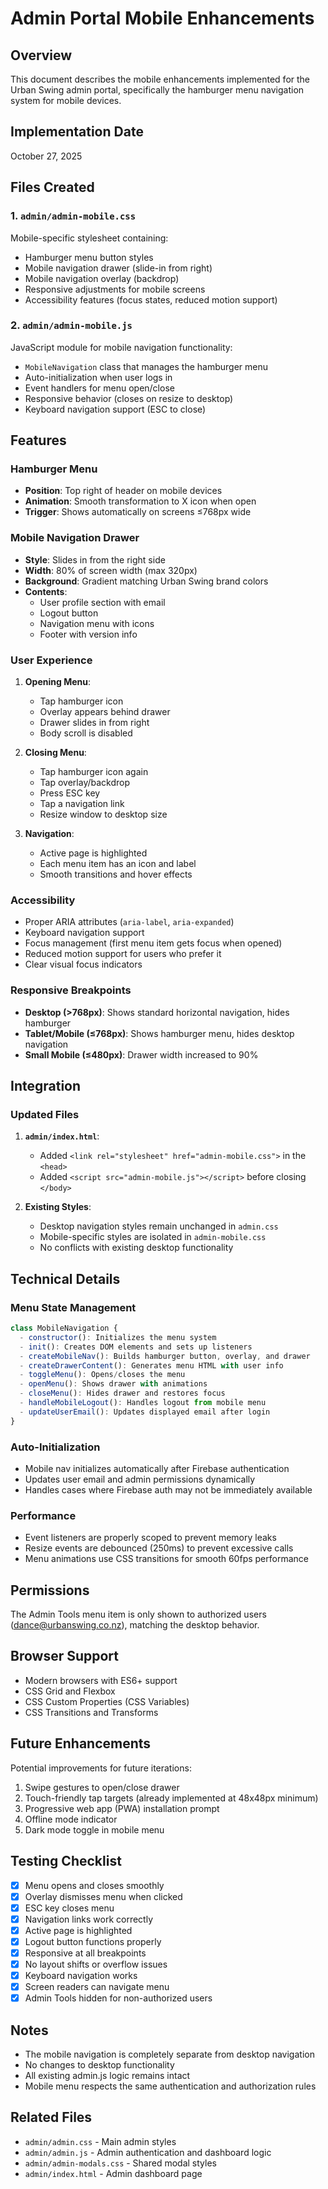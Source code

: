 # Admin Portal Mobile Enhancements

## Overview
This document describes the mobile enhancements implemented for the Urban Swing admin portal, specifically the hamburger menu navigation system for mobile devices.

## Implementation Date
October 27, 2025

## Files Created

### 1. `admin/admin-mobile.css`
Mobile-specific stylesheet containing:
- Hamburger menu button styles
- Mobile navigation drawer (slide-in from right)
- Mobile navigation overlay (backdrop)
- Responsive adjustments for mobile screens
- Accessibility features (focus states, reduced motion support)

### 2. `admin/admin-mobile.js`
JavaScript module for mobile navigation functionality:
- `MobileNavigation` class that manages the hamburger menu
- Auto-initialization when user logs in
- Event handlers for menu open/close
- Responsive behavior (closes on resize to desktop)
- Keyboard navigation support (ESC to close)

## Features

### Hamburger Menu
- **Position**: Top right of header on mobile devices
- **Animation**: Smooth transformation to X icon when open
- **Trigger**: Shows automatically on screens ≤768px wide

### Mobile Navigation Drawer
- **Style**: Slides in from the right side
- **Width**: 80% of screen width (max 320px)
- **Background**: Gradient matching Urban Swing brand colors
- **Contents**:
  - User profile section with email
  - Logout button
  - Navigation menu with icons
  - Footer with version info

### User Experience
1. **Opening Menu**:
   - Tap hamburger icon
   - Overlay appears behind drawer
   - Drawer slides in from right
   - Body scroll is disabled

2. **Closing Menu**:
   - Tap hamburger icon again
   - Tap overlay/backdrop
   - Press ESC key
   - Tap a navigation link
   - Resize window to desktop size

3. **Navigation**:
   - Active page is highlighted
   - Each menu item has an icon and label
   - Smooth transitions and hover effects

### Accessibility
- Proper ARIA attributes (`aria-label`, `aria-expanded`)
- Keyboard navigation support
- Focus management (first menu item gets focus when opened)
- Reduced motion support for users who prefer it
- Clear visual focus indicators

### Responsive Breakpoints
- **Desktop (>768px)**: Shows standard horizontal navigation, hides hamburger
- **Tablet/Mobile (≤768px)**: Shows hamburger menu, hides desktop navigation
- **Small Mobile (≤480px)**: Drawer width increased to 90%

## Integration

### Updated Files
1. **`admin/index.html`**:
   - Added `<link rel="stylesheet" href="admin-mobile.css">` in the `<head>`
   - Added `<script src="admin-mobile.js"></script>` before closing `</body>`

2. **Existing Styles**:
   - Desktop navigation styles remain unchanged in `admin.css`
   - Mobile-specific styles are isolated in `admin-mobile.css`
   - No conflicts with existing desktop functionality

## Technical Details

### Menu State Management
```javascript
class MobileNavigation {
  - constructor(): Initializes the menu system
  - init(): Creates DOM elements and sets up listeners
  - createMobileNav(): Builds hamburger button, overlay, and drawer
  - createDrawerContent(): Generates menu HTML with user info
  - toggleMenu(): Opens/closes the menu
  - openMenu(): Shows drawer with animations
  - closeMenu(): Hides drawer and restores focus
  - handleMobileLogout(): Handles logout from mobile menu
  - updateUserEmail(): Updates displayed email after login
}
```

### Auto-Initialization
- Mobile nav initializes automatically after Firebase authentication
- Updates user email and admin permissions dynamically
- Handles cases where Firebase auth may not be immediately available

### Performance
- Event listeners are properly scoped to prevent memory leaks
- Resize events are debounced (250ms) to prevent excessive calls
- Menu animations use CSS transitions for smooth 60fps performance

## Permissions
The Admin Tools menu item is only shown to authorized users (dance@urbanswing.co.nz), matching the desktop behavior.

## Browser Support
- Modern browsers with ES6+ support
- CSS Grid and Flexbox
- CSS Custom Properties (CSS Variables)
- CSS Transitions and Transforms

## Future Enhancements
Potential improvements for future iterations:
1. Swipe gestures to open/close drawer
2. Touch-friendly tap targets (already implemented at 48x48px minimum)
3. Progressive web app (PWA) installation prompt
4. Offline mode indicator
5. Dark mode toggle in mobile menu

## Testing Checklist
- [x] Menu opens and closes smoothly
- [x] Overlay dismisses menu when clicked
- [x] ESC key closes menu
- [x] Navigation links work correctly
- [x] Active page is highlighted
- [x] Logout button functions properly
- [x] Responsive at all breakpoints
- [x] No layout shifts or overflow issues
- [x] Keyboard navigation works
- [x] Screen readers can navigate menu
- [x] Admin Tools hidden for non-authorized users

## Notes
- The mobile navigation is completely separate from desktop navigation
- No changes to desktop functionality
- All existing admin.js logic remains intact
- Mobile menu respects the same authentication and authorization rules

## Related Files
- `admin/admin.css` - Main admin styles
- `admin/admin.js` - Admin authentication and dashboard logic
- `admin/admin-modals.css` - Shared modal styles
- `admin/index.html` - Admin dashboard page
